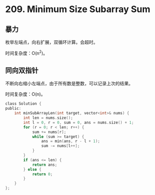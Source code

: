 # 209. Minimum Size Subarray Sum

## 暴力

枚举左端点，向右扩展，双循环计算。会超时。

时间复杂度：O(n<sup>2</sup>)。

## 同向双指针

不断向右缩小左端点，由于所有数是整数，可以记录上次的结果。

时间复杂度：O(n)。

```c
class Solution {
public:
    int minSubArrayLen(int target, vector<int>& nums) {
        int len = nums.size();
        int l = 0, r = 0, sum = 0, ans = nums.size() + 1;
        for (r = 0; r < len; r++) {
            sum += nums[r];
            while (sum >= target) {
                ans = min(ans, r - l + 1);
                sum -= nums[l++];
            }
        }
        if (ans <= len) {
            return ans;
        } else {
            return 0;
        }
    }
};
```